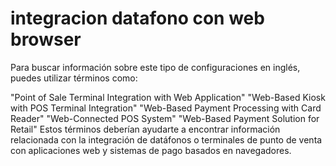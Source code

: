 # integracion datafono con web browser

Para buscar información sobre este tipo de configuraciones en inglés, puedes utilizar términos como:

"Point of Sale Terminal Integration with Web Application"
"Web-Based Kiosk with POS Terminal Integration"
"Web-Based Payment Processing with Card Reader"
"Web-Connected POS System"
"Web-Based Payment Solution for Retail"
Estos términos deberían ayudarte a encontrar información relacionada con la integración de datáfonos o terminales de punto de venta con aplicaciones web y sistemas de pago basados en navegadores.

